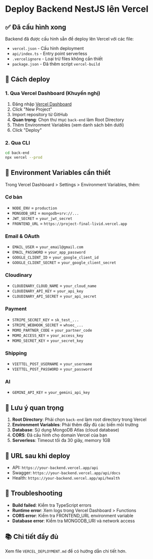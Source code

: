# Deploy Backend NestJS lên Vercel

## ✅ Đã cấu hình xong

Backend đã được cấu hình sẵn để deploy lên Vercel với các file:

- `vercel.json` - Cấu hình deployment
- `api/index.ts` - Entry point serverless
- `.vercelignore` - Loại trừ files không cần thiết
- `package.json` - Đã thêm script `vercel-build`

## 🚀 Cách deploy

### 1. Qua Vercel Dashboard (Khuyến nghị)
1. Đăng nhập [Vercel Dashboard](https://vercel.com/dashboard)
2. Click "New Project"
3. Import repository từ GitHub
4. **Quan trọng**: Chọn thư mục `back-end` làm Root Directory
5. Thêm Environment Variables (xem danh sách bên dưới)
6. Click "Deploy"

### 2. Qua CLI
```bash
cd back-end
npx vercel --prod
```

## 🔧 Environment Variables cần thiết

Trong Vercel Dashboard > Settings > Environment Variables, thêm:

### Cơ bản
- `NODE_ENV` = `production`
- `MONGODB_URI` = `mongodb+srv://...`
- `JWT_SECRET` = `your_jwt_secret`
- `FRONTEND_URL` = `https://project-final-livid.vercel.app`

### Email & OAuth
- `EMAIL_USER` = `your_email@gmail.com`
- `EMAIL_PASSWORD` = `your_app_password`
- `GOOGLE_CLIENT_ID` = `your_google_client_id`
- `GOOGLE_CLIENT_SECRET` = `your_google_client_secret`

### Cloudinary
- `CLOUDINARY_CLOUD_NAME` = `your_cloud_name`
- `CLOUDINARY_API_KEY` = `your_api_key`
- `CLOUDINARY_API_SECRET` = `your_api_secret`

### Payment
- `STRIPE_SECRET_KEY` = `sk_test_...`
- `STRIPE_WEBHOOK_SECRET` = `whsec_...`
- `MOMO_PARTNER_CODE` = `your_partner_code`
- `MOMO_ACCESS_KEY` = `your_access_key`
- `MOMO_SECRET_KEY` = `your_secret_key`

### Shipping
- `VIETTEL_POST_USERNAME` = `your_username`
- `VIETTEL_POST_PASSWORD` = `your_password`

### AI
- `GEMINI_API_KEY` = `your_gemini_api_key`

## 📝 Lưu ý quan trọng

1. **Root Directory**: Phải chọn `back-end` làm root directory trong Vercel
2. **Environment Variables**: Phải thêm đầy đủ các biến môi trường
3. **Database**: Sử dụng MongoDB Atlas (cloud database)
4. **CORS**: Đã cấu hình cho domain Vercel của bạn
5. **Serverless**: Timeout tối đa 30 giây, memory 1GB

## 🔗 URL sau khi deploy

- API: `https://your-backend.vercel.app/api`
- Swagger: `https://your-backend.vercel.app/api/docs`
- Health: `https://your-backend.vercel.app/api/health`

## 🐛 Troubleshooting

- **Build failed**: Kiểm tra TypeScript errors
- **Runtime error**: Xem logs trong Vercel Dashboard > Functions
- **CORS error**: Kiểm tra FRONTEND_URL environment variable
- **Database error**: Kiểm tra MONGODB_URI và network access

## 📚 Chi tiết đầy đủ

Xem file `VERCEL_DEPLOYMENT.md` để có hướng dẫn chi tiết hơn.
